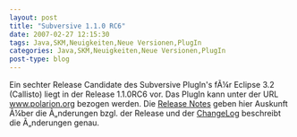 ```yaml
---
layout: post
title: "Subversive 1.1.0 RC6"
date: 2007-02-27 12:15:30
tags: Java,SKM,Neuigkeiten,Neue Versionen,PlugIn
categories: Java,SKM,Neuigkeiten,Neue Versionen,PlugIn
post-type: blog
---
```

Ein sechter Release Candidate des Subversive PlugIn's fÃ¼r Eclipse 3.2 (Callisto) liegt in der Release 1.1.0RC6 vor. Das PlugIn kann unter der URL <a href="http://www.polarion.org/index.php?page=download&project=subversive"  title="www.polarion.org">www.polarion.org</a> bezogen werden. Die <a href="http://www.polarion.org/projects/subversive/download/1.1/releasenotes.txt"  title="Release Notes">Release Notes</a> geben hier Auskunft Ã¼ber die Ã„nderungen bzgl. der Release und der <a href="http://www.polarion.org/projects/subversive/download/1.1/changelog.txt"  title="ChangeLog">ChangeLog</a> beschreibt die Ã„nderungen genau.